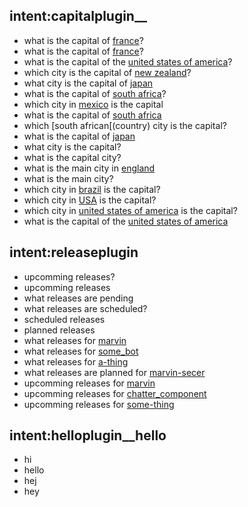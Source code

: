 ## intent:capitalplugin__
- what is the capital of [france](country)?
- what is the capital of [france](country)?
- what is the capital of the [united states of america](country)?
- which city is the capital of [new zealand](country)?
- what city is the capital of [japan](country)
- what is the capital of [south africa](country)?
- which city in [mexico](country) is the capital
- what is the capital of [south africa](country)
- which [south african[(country) city is the capital?
- what is the capital of [japan](country)
- what city is the capital?
- what is the capital city?
- what is the main city in [england](country)
- what is the main city?
- which city in [brazil](country) is the capital?
- which city in [USA](country) is the capital?
- which city in [united states of america](country:usa) is the capital?
- what is the capital of the [united states of america](country)

## intent:releaseplugin
- upcomming releases?
- upcomming releases
- what releases are pending
- what releases are scheduled?
- scheduled releases
- planned releases
- what releases for [marvin](component)
- what releases for [some_bot](component)
- what releases for [a-thing](component)
- what releases are planned for [marvin-secer](component)
- upcomming releases for [marvin](component)
- upcomming releases for [chatter_component](component)
- upcomming releases for [some-thing](component)


## intent:helloplugin__hello
- hi
- hello
- hej
- hey